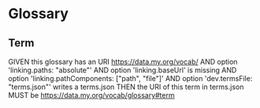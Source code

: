 # Glossary

## Term

GIVEN this glossary has an URI https://data.my.org/vocab/
AND option 'linking.paths: "absolute"'
AND option 'linking.baseUrl' is missing
AND option 'linking.pathComponents: ["path", "file"]'
AND option 'dev.termsFile: "terms.json"' writes a terms.json
THEN the URI of this term in terms.json MUST be https://data.my.org/vocab/glossary#term
